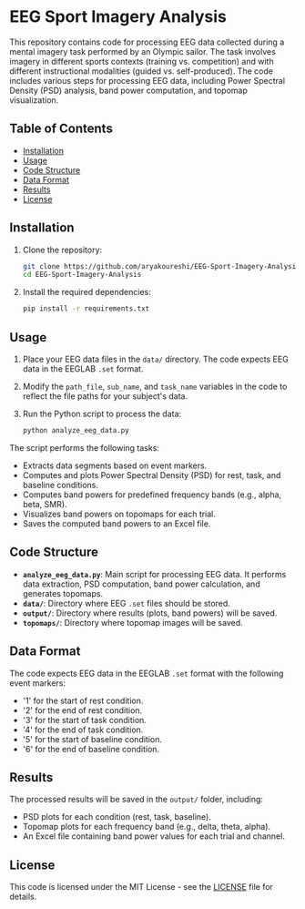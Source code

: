 # EEG Sport Imagery Analysis

This repository contains code for processing EEG data collected during a mental imagery task performed by an Olympic sailor. The task involves imagery in different sports contexts (training vs. competition) and with different instructional modalities (guided vs. self-produced). The code includes various steps for processing EEG data, including Power Spectral Density (PSD) analysis, band power computation, and topomap visualization.

## Table of Contents
- [Installation](#installation)
- [Usage](#usage)
- [Code Structure](#code-structure)
- [Data Format](#data-format)
- [Results](#results)
- [License](#license)

## Installation

1. Clone the repository:
    ```bash
    git clone https://github.com/aryakoureshi/EEG-Sport-Imagery-Analysis.git
    cd EEG-Sport-Imagery-Analysis
    ```

2. Install the required dependencies:
    ```bash
    pip install -r requirements.txt
    ```

## Usage

1. Place your EEG data files in the `data/` directory. The code expects EEG data in the EEGLAB `.set` format.
   
2. Modify the `path_file`, `sub_name`, and `task_name` variables in the code to reflect the file paths for your subject's data.

3. Run the Python script to process the data:
    ```bash
    python analyze_eeg_data.py
    ```

The script performs the following tasks:
- Extracts data segments based on event markers.
- Computes and plots Power Spectral Density (PSD) for rest, task, and baseline conditions.
- Computes band powers for predefined frequency bands (e.g., alpha, beta, SMR).
- Visualizes band powers on topomaps for each trial.
- Saves the computed band powers to an Excel file.

## Code Structure

- **`analyze_eeg_data.py`**: Main script for processing EEG data. It performs data extraction, PSD computation, band power calculation, and generates topomaps.
- **`data/`**: Directory where EEG `.set` files should be stored.
- **`output/`**: Directory where results (plots, band powers) will be saved.
- **`topomaps/`**: Directory where topomap images will be saved.

## Data Format

The code expects EEG data in the EEGLAB `.set` format with the following event markers:
- '1' for the start of rest condition.
- '2' for the end of rest condition.
- '3' for the start of task condition.
- '4' for the end of task condition.
- '5' for the start of baseline condition.
- '6' for the end of baseline condition.

## Results

The processed results will be saved in the `output/` folder, including:
- PSD plots for each condition (rest, task, baseline).
- Topomap plots for each frequency band (e.g., delta, theta, alpha).
- An Excel file containing band power values for each trial and channel.

## License

This code is licensed under the MIT License - see the [LICENSE](LICENSE) file for details.
